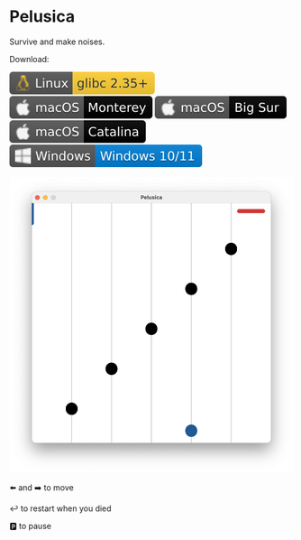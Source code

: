 # Pelusica
Survive and make noises.

Download:

[![Linux Download](images/linux.svg)](https://github.com/VitoVan/pelusica/releases/latest/download/Pelusica.AppImage) [![macOS Monterey Download](images/macos-monterey.svg)](https://github.com/VitoVan/pelusica/releases/latest/download/Pelusica.dmg) [![macOS Big Sur Download](images/macos-bigsur.svg)](https://github.com/VitoVan/pelusica/releases/latest/download/Pelusica.macos-11.dmg) [![macOS Catalina Download](images/macos-catalina.svg)](https://github.com/VitoVan/pelusica/releases/latest/download/Pelusica.macos-10.15.dmg) [![Windows Download](images/windows.svg)](https://github.com/VitoVan/pelusica/releases/latest/download/Pelusica.exe)

![Playing Pelusica](canvas.png)

⬅️ and ➡️ to move

↩️ to restart when you died

🅿️ to pause
